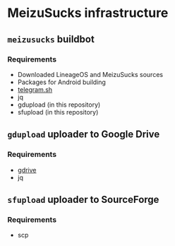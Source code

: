 # MeizuSucks infrastructure

## `meizusucks` buildbot

### Requirements
* Downloaded LineageOS and MeizuSucks sources
* Packages for Android building
* [telegram.sh](https://github.com/fabianonline/telegram.sh)
* jq
* gdupload (in this repository)
* sfupload (in this repository)

## `gdupload` uploader to Google Drive

### Requirements
* [gdrive](https://github.com/prasmussen/gdrive)
* jq

## `sfupload` uploader to SourceForge

### Requirements
* scp